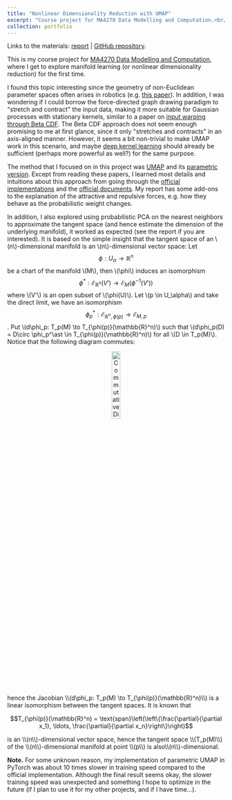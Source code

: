 ```yaml
---
title: "Nonlinear Dimensionality Reduction with UMAP"
excerpt: "Course project for MA4270 Data Modelling and Computation.<br/><img src='/images/mnist.png'>"
collection: portfolio
---
```


Links to the materials: [report](MA4270_UMAP_report.pdf) \| [GitHub repository](https://github.com/hanyang-hu/MA4270-UMAP).

This is my course project for [MA4270 Data Modelling and Computation](https://nusmods.com/courses/MA4270/data-modelling-and-computation), where I get to explore manifold learning (or nonlinear dimensionality reduction) for the first time. 

I found this topic interesting since the geometry of non-Euclidean parameter spaces often arises in robotics (e.g. [this paper](https://arxiv.org/abs/1910.04998)). In addition, I was wondering if I could borrow the force-directed graph drawing paradigm to "stretch and contract" the input data, making it more suitable for Gaussian processes with stationary kernels, similar to a paper on [input warping through Beta CDF](https://arxiv.org/abs/1402.0929). The Beta CDF approach does not seem enough promising to me at first glance, since it only "stretches and contracts" in an axis-aligned manner. However, it seems a bit non-trivial to make UMAP work in this scenario, and maybe [deep kernel learning](https://arxiv.org/abs/1511.02222) should already be sufficient (perhaps more powerful as well?) for the same purpose.

The method that I focused on in this project was [UMAP](https://arxiv.org/abs/1802.03426) and its [parametric version](https://arxiv.org/abs/2009.12981). Except from reading these papers, I learned most details and intuitions about this approach from going through the [official implementations](https://github.com/lmcinnes/umap) and the [official documents](https://umap-learn.readthedocs.io/en/latest/). My report has some add-ons to the explanation of the attractive and repulsive forces, e.g. how they behave as the probabilistic weight changes.

In addition, I also explored using probabilistic PCA on the nearest neighbors to approximate the tangent space (and hence estimate the dimension of the underlying manifold), it worked as expected (see the report if you are interested). It is based on the simple insight that the tangent space of an \\(n\\)-dimensional manifold is an \\(n\\)-dimensional vector space: Let $$\phi: U_\alpha \to \mathbb{R}^n$$ be a chart of the manifold \\(M\\), then \\(\phi\\) induces an isomorphism $$\phi^\ast: \mathcal{E}_{\mathbb{R}^n}(V') \to \mathcal{E}_M(\phi^{-1}(V'))$$ where \\(V'\\) is an open subset of \\(\phi(U)\\). Let \\(p \in U_\alpha\\) and take the direct limit, we have an isomorphism $$\phi_p^\ast: \mathcal{E}_{\mathbb{R}^n,\phi(p)}\to\mathcal{E}_{M, p}$$. Put \\(d\phi_p: T_p(M) \to T_{\phi(p)}(\mathbb{R}^n)\\) such that \\(d\phi_p(D) = D\circ \phi_p^\ast \in T_{\phi(p)}(\mathbb{R}^n)\\) for all \\(D \in T_p(M)\\). Notice that the following diagram commutes:
<p align="center">
<img src='tangent_cd.png' alt='Commutative Diagram' width='20%'>
</p>
hence the Jacobian \\(d\phi_p: T_p(M) \to T_{\phi(p)}(\mathbb{R}^n)\\) is a linear isomorphism between the tangent spaces. It is known that 
<p align="center">
$$T_{\phi(p)}(\mathbb{R}^n) = \text{span}\left(\left\{\frac{\partial}{\partial x_1}, \ldots, \frac{\partial}{\partial x_n}\right\}\right)$$
</p>
is an \\(n\\)-dimensional vector space, hence the tangent space \\(T_p(M)\\) of the \\(n\\)-dimensional manifold at point \\(p\\) is also\\(n\\)-dimensional.

**Note.** For some unknown reason, my implementation of parametric UMAP in PyTorch was about 10 times slower in training speed compared to the official implementation. Although the final result seems okay, the slower training speed was unexpected and something I hope to optimize in the future (if I plan to use it for my other projects, and if I have time...).
